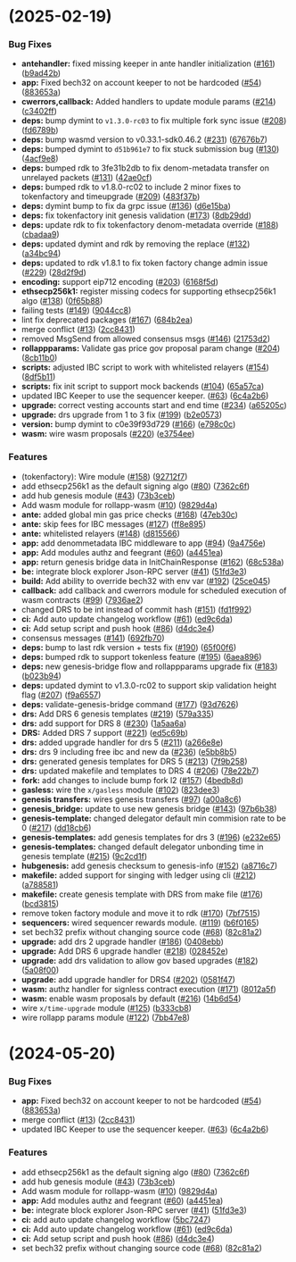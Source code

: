 #  (2025-02-19)


### Bug Fixes

* **antehandler:** fixed missing keeper in ante handler initialization ([#161](https://github.com/dymensionxyz/rollapp-wasm/issues/161)) ([b9ad42b](https://github.com/dymensionxyz/rollapp-wasm/commit/b9ad42b29fcb1901a7bf7a47986413fb7f705648))
* **app:** Fixed bech32 on account keeper to not be hardcoded  ([#54](https://github.com/dymensionxyz/rollapp-wasm/issues/54)) ([883653a](https://github.com/dymensionxyz/rollapp-wasm/commit/883653af7053450af80719e1cfd93e8309ba7a7d))
* **cwerrors,callback:** Added handlers to update module params ([#214](https://github.com/dymensionxyz/rollapp-wasm/issues/214)) ([c3402ff](https://github.com/dymensionxyz/rollapp-wasm/commit/c3402ff625ea490cb31910f320b053fb0da60396))
* **deps:** bump dymint to `v1.3.0-rc03` to fix multiple fork sync issue ([#208](https://github.com/dymensionxyz/rollapp-wasm/issues/208)) ([fd6789b](https://github.com/dymensionxyz/rollapp-wasm/commit/fd6789b0af80b9ec76a5965ce211b48e4a716468))
* **deps:** bump wasmd version to v0.33.1-sdk0.46.2 ([#231](https://github.com/dymensionxyz/rollapp-wasm/issues/231)) ([67676b7](https://github.com/dymensionxyz/rollapp-wasm/commit/67676b74c653094bab55f69d71e82ecfb1747024))
* **deps:** bumped dymint to `d51b961e7` to fix stuck submission bug ([#130](https://github.com/dymensionxyz/rollapp-wasm/issues/130)) ([4acf9e8](https://github.com/dymensionxyz/rollapp-wasm/commit/4acf9e80f1b1189a89dc1b39acb5706418a2157b))
* **deps:** bumped rdk to 3fe31b2db to fix denom-metadata transfer on unrelayed packets ([#131](https://github.com/dymensionxyz/rollapp-wasm/issues/131)) ([42ae0cf](https://github.com/dymensionxyz/rollapp-wasm/commit/42ae0cffb427defee32392663599bf1d2c34a482))
* **deps:** bumped rdk to v1.8.0-rc02 to include 2 minor fixes to tokenfactory and timeupgrade ([#209](https://github.com/dymensionxyz/rollapp-wasm/issues/209)) ([483f37b](https://github.com/dymensionxyz/rollapp-wasm/commit/483f37b864429c19f8daa2fd9277a0258567254a))
* **deps:** dymint bump to fix da grpc issue ([#136](https://github.com/dymensionxyz/rollapp-wasm/issues/136)) ([d6e15ba](https://github.com/dymensionxyz/rollapp-wasm/commit/d6e15ba4b90e6530cabf3dbd9c825b38ac0f6f2b))
* **deps:** fix tokenfactory init genesis validation  ([#173](https://github.com/dymensionxyz/rollapp-wasm/issues/173)) ([8db29dd](https://github.com/dymensionxyz/rollapp-wasm/commit/8db29dd28c77dbb1d4eb306ca7e0a5680b8f2ad7))
* **deps:** update rdk to fix tokenfactory denom-metadata override ([#188](https://github.com/dymensionxyz/rollapp-wasm/issues/188)) ([cbadaa9](https://github.com/dymensionxyz/rollapp-wasm/commit/cbadaa9ff6370e0537ff26cee3cf0b153910513b))
* **deps:** updated dymint and rdk by removing the replace ([#132](https://github.com/dymensionxyz/rollapp-wasm/issues/132)) ([a34bc94](https://github.com/dymensionxyz/rollapp-wasm/commit/a34bc942d86d658a11038c69e860c973e96a1053))
* **deps:** updated to rdk v1.8.1 to fix token factory change admin issue ([#229](https://github.com/dymensionxyz/rollapp-wasm/issues/229)) ([28d2f9d](https://github.com/dymensionxyz/rollapp-wasm/commit/28d2f9dd45ffcd8799b237cce40716517757d1e0))
* **encoding:** support eip712 encoding  ([#203](https://github.com/dymensionxyz/rollapp-wasm/issues/203)) ([6168f5d](https://github.com/dymensionxyz/rollapp-wasm/commit/6168f5d587476ceab30e99cf29df7635bdacfbce))
* **ethsecp256k1:** register missing codecs for supporting ethsecp256k1 algo ([#138](https://github.com/dymensionxyz/rollapp-wasm/issues/138)) ([0f65b88](https://github.com/dymensionxyz/rollapp-wasm/commit/0f65b88b33ed669aa47bbb7183a62eb8e4068803))
* failing tests ([#149](https://github.com/dymensionxyz/rollapp-wasm/issues/149)) ([9044cc8](https://github.com/dymensionxyz/rollapp-wasm/commit/9044cc886d9d5813c6672e2a5a53119f148f0325))
* lint fix deprecated packages ([#167](https://github.com/dymensionxyz/rollapp-wasm/issues/167)) ([684b2ea](https://github.com/dymensionxyz/rollapp-wasm/commit/684b2ea00488db7b6bb4153096114747b5f66c39))
* merge conflict ([#13](https://github.com/dymensionxyz/rollapp-wasm/issues/13)) ([2cc8431](https://github.com/dymensionxyz/rollapp-wasm/commit/2cc8431a3dc57a60efece2a485c7298c08d22ecb))
* removed MsgSend from allowed consensus msgs ([#146](https://github.com/dymensionxyz/rollapp-wasm/issues/146)) ([21753d2](https://github.com/dymensionxyz/rollapp-wasm/commit/21753d26066ec4320e892aeef577c2899a8c756d))
* **rollappparams:** Validate gas price gov proposal param change ([#204](https://github.com/dymensionxyz/rollapp-wasm/issues/204)) ([8cb11b0](https://github.com/dymensionxyz/rollapp-wasm/commit/8cb11b01b2792a52688835ab4eda21a58d8dd194))
* **scripts:** adjusted IBC script to work with whitelisted relayers ([#154](https://github.com/dymensionxyz/rollapp-wasm/issues/154)) ([8df5b11](https://github.com/dymensionxyz/rollapp-wasm/commit/8df5b11ec32421434d1a98095ea0cdc0f976591b))
* **scripts:** fix init script to support mock backends ([#104](https://github.com/dymensionxyz/rollapp-wasm/issues/104)) ([65a57ca](https://github.com/dymensionxyz/rollapp-wasm/commit/65a57ca2b00141485ce7e32ab82d6a965b9d336b))
* updated IBC Keeper to use the sequencer keeper. ([#63](https://github.com/dymensionxyz/rollapp-wasm/issues/63)) ([6c4a2b6](https://github.com/dymensionxyz/rollapp-wasm/commit/6c4a2b674527476ad08e790dfd4b41ef18f086e3))
* **upgrade:** correct vesting accounts start and end time ([#234](https://github.com/dymensionxyz/rollapp-wasm/issues/234)) ([a65205c](https://github.com/dymensionxyz/rollapp-wasm/commit/a65205cdb7907d4c36722e455349c9caab8c7bef))
* **upgrade:** drs upgrade from 1 to 3 fix  ([#199](https://github.com/dymensionxyz/rollapp-wasm/issues/199)) ([b2e0573](https://github.com/dymensionxyz/rollapp-wasm/commit/b2e0573ffff19607e51dfac681d026bf9b78a9dd))
* **version:** bump dymint to c0e39f93d729 ([#166](https://github.com/dymensionxyz/rollapp-wasm/issues/166)) ([e798c0c](https://github.com/dymensionxyz/rollapp-wasm/commit/e798c0c89591b950be24e32f4d7ebc3f44d634ba))
* **wasm:** wire wasm proposals ([#220](https://github.com/dymensionxyz/rollapp-wasm/issues/220)) ([e3754ee](https://github.com/dymensionxyz/rollapp-wasm/commit/e3754eefaa1dfecc45b9600ec79c96bcf3a7ae46))


### Features

* (tokenfactory): Wire module ([#158](https://github.com/dymensionxyz/rollapp-wasm/issues/158)) ([92712f7](https://github.com/dymensionxyz/rollapp-wasm/commit/92712f74b0d76fd1dd2f098b5a9a3de8122f45bf))
* add ethsecp256k1 as the default signing algo ([#80](https://github.com/dymensionxyz/rollapp-wasm/issues/80)) ([7362c6f](https://github.com/dymensionxyz/rollapp-wasm/commit/7362c6f89ba701d3103a5c25bbe45f01de0321f6))
* add hub genesis module ([#43](https://github.com/dymensionxyz/rollapp-wasm/issues/43)) ([73b3ceb](https://github.com/dymensionxyz/rollapp-wasm/commit/73b3cebef6c159494f0a4074ef5edb804b82bf0c))
* Add wasm module for rollapp-wasm ([#10](https://github.com/dymensionxyz/rollapp-wasm/issues/10)) ([9829d4a](https://github.com/dymensionxyz/rollapp-wasm/commit/9829d4a10b9f7928c98151b7295b20f0d54a8ad0))
* **ante:** added global min gas price checks ([#168](https://github.com/dymensionxyz/rollapp-wasm/issues/168)) ([47eb30c](https://github.com/dymensionxyz/rollapp-wasm/commit/47eb30c8cb8fdf1fe3c7819b38f82614072a4526))
* **ante:** skip fees for IBC messages  ([#127](https://github.com/dymensionxyz/rollapp-wasm/issues/127)) ([ff8e895](https://github.com/dymensionxyz/rollapp-wasm/commit/ff8e895578215eb62acb6582bfe0a0b8902326f6))
* **ante:** whitelisted relayers ([#148](https://github.com/dymensionxyz/rollapp-wasm/issues/148)) ([d815566](https://github.com/dymensionxyz/rollapp-wasm/commit/d81556668196e2c9ac133d9c8f32298e19c14afe))
* **app:** add denommetadata IBC middleware to app ([#94](https://github.com/dymensionxyz/rollapp-wasm/issues/94)) ([9a4756e](https://github.com/dymensionxyz/rollapp-wasm/commit/9a4756e0cd12bd2faa43531377ff51c15f5ce58f))
* **app:** Add modules authz and feegrant ([#60](https://github.com/dymensionxyz/rollapp-wasm/issues/60)) ([a4451ea](https://github.com/dymensionxyz/rollapp-wasm/commit/a4451eaebd11eb49c89a40c239f6dd8593f201d1))
* **app:** return genesis bridge data in InitChainResponse ([#162](https://github.com/dymensionxyz/rollapp-wasm/issues/162)) ([68c538a](https://github.com/dymensionxyz/rollapp-wasm/commit/68c538afed46cbde7e5cc10b981298d3c29173d9))
* **be:** integrate block explorer Json-RPC server ([#41](https://github.com/dymensionxyz/rollapp-wasm/issues/41)) ([51fd3e3](https://github.com/dymensionxyz/rollapp-wasm/commit/51fd3e36a0404d68325c64f79f65a15afc3be82a))
* **build:** Add ability to override bech32 with env var ([#192](https://github.com/dymensionxyz/rollapp-wasm/issues/192)) ([25ce045](https://github.com/dymensionxyz/rollapp-wasm/commit/25ce0453d1b2ee3429c9d108cadc2e7a5850e25e))
* **callback:** add callback and cwerrors module for scheduled execution of wasm contracts ([#99](https://github.com/dymensionxyz/rollapp-wasm/issues/99)) ([7936ae2](https://github.com/dymensionxyz/rollapp-wasm/commit/7936ae2bfc57ac138989ae39eb968d3b07916bf1))
* changed DRS to be int instead of commit hash ([#151](https://github.com/dymensionxyz/rollapp-wasm/issues/151)) ([fd1f992](https://github.com/dymensionxyz/rollapp-wasm/commit/fd1f992eadd01db79ec17cc511e753eb57b89ca6))
* **ci:** Add auto update changelog workflow ([#61](https://github.com/dymensionxyz/rollapp-wasm/issues/61)) ([ed9c6da](https://github.com/dymensionxyz/rollapp-wasm/commit/ed9c6da98f33a9842ae83007b46bc074f67d2152))
* **ci:** Add setup script and push hook ([#86](https://github.com/dymensionxyz/rollapp-wasm/issues/86)) ([d4dc3e4](https://github.com/dymensionxyz/rollapp-wasm/commit/d4dc3e4d73a72ab0e99cefc79c82eb0dcd79b187))
* consensus messages ([#141](https://github.com/dymensionxyz/rollapp-wasm/issues/141)) ([692fb70](https://github.com/dymensionxyz/rollapp-wasm/commit/692fb7096d6a7cb73ace726d1cddb5c276f02de5))
* **deps:** bump to last rdk version + tests fix ([#190](https://github.com/dymensionxyz/rollapp-wasm/issues/190)) ([65f00f6](https://github.com/dymensionxyz/rollapp-wasm/commit/65f00f6307fa316f4b200d9fff6b2f575bdba232))
* **deps:** bumped rdk to support tokenless feature ([#195](https://github.com/dymensionxyz/rollapp-wasm/issues/195)) ([6aea896](https://github.com/dymensionxyz/rollapp-wasm/commit/6aea896ca88789e3bc16afae80b5379e466836e9))
* **deps:** new genesis-bridge flow and rollappparams upgrade fix ([#183](https://github.com/dymensionxyz/rollapp-wasm/issues/183)) ([b023b94](https://github.com/dymensionxyz/rollapp-wasm/commit/b023b94c150ae10caefef9cc08667af7844de535))
* **deps:** updated dymint to v1.3.0-rc02 to support skip validation height flag ([#207](https://github.com/dymensionxyz/rollapp-wasm/issues/207)) ([f9a6557](https://github.com/dymensionxyz/rollapp-wasm/commit/f9a65573653d90352b74c48319e685ce93746fdf))
* **deps:** validate-genesis-bridge command ([#177](https://github.com/dymensionxyz/rollapp-wasm/issues/177)) ([93d7626](https://github.com/dymensionxyz/rollapp-wasm/commit/93d7626b84437ce97b7233f6269319edea60d9a9))
* **drs:** Add DRS 6 genesis templates ([#219](https://github.com/dymensionxyz/rollapp-wasm/issues/219)) ([579a335](https://github.com/dymensionxyz/rollapp-wasm/commit/579a335f67e0733361b807d6665ae38c9d27737a))
* **drs:** add support for DRS 8 ([#230](https://github.com/dymensionxyz/rollapp-wasm/issues/230)) ([1a5aa6a](https://github.com/dymensionxyz/rollapp-wasm/commit/1a5aa6aa919fed1f4119129f38f28e8cba28d067))
* **DRS:** Added DRS 7 support ([#221](https://github.com/dymensionxyz/rollapp-wasm/issues/221)) ([ed5c69b](https://github.com/dymensionxyz/rollapp-wasm/commit/ed5c69b827f82c446906032075b9c7c56bacd96e))
* **drs:** added upgrade handler for drs 5 ([#211](https://github.com/dymensionxyz/rollapp-wasm/issues/211)) ([a266e8e](https://github.com/dymensionxyz/rollapp-wasm/commit/a266e8e9413d63a5102a28e51b253b708d8f1a42))
* **drs:** drs 9 including free ibc and new da ([#236](https://github.com/dymensionxyz/rollapp-wasm/issues/236)) ([e5bb8b5](https://github.com/dymensionxyz/rollapp-wasm/commit/e5bb8b5a6a9ec589d634c8fb7260ab24b7aed1a5))
* **drs:** generated genesis templates for DRS 5 ([#213](https://github.com/dymensionxyz/rollapp-wasm/issues/213)) ([7f9b258](https://github.com/dymensionxyz/rollapp-wasm/commit/7f9b258db3dcc2917cd6ec57f8ce265f6c4a509f))
* **drs:** updated makefile and templates to DRS 4 ([#206](https://github.com/dymensionxyz/rollapp-wasm/issues/206)) ([78e22b7](https://github.com/dymensionxyz/rollapp-wasm/commit/78e22b79b52d382d80fc1997035dea9526a3947f))
* **fork:** add changes to include bump fork l2 ([#157](https://github.com/dymensionxyz/rollapp-wasm/issues/157)) ([4bedb8d](https://github.com/dymensionxyz/rollapp-wasm/commit/4bedb8ddecac5015803f4128cf23390f9c624191))
* **gasless:** wire the `x/gasless` module ([#102](https://github.com/dymensionxyz/rollapp-wasm/issues/102)) ([823dee3](https://github.com/dymensionxyz/rollapp-wasm/commit/823dee3cf52f205ccff47aa94e5669aa13c2ff9c))
* **genesis transfers:** wires genesis transfers ([#97](https://github.com/dymensionxyz/rollapp-wasm/issues/97)) ([a00a8c6](https://github.com/dymensionxyz/rollapp-wasm/commit/a00a8c6d96668bf917c2ca7a0597b1b62ad7a3a7))
* **genesis_bridge:** update to use new genesis bridge ([#143](https://github.com/dymensionxyz/rollapp-wasm/issues/143)) ([97b6b38](https://github.com/dymensionxyz/rollapp-wasm/commit/97b6b38240b2b234ed2fda9137f5c1d8001199b1))
* **genesis-template:** changed delegator default min commision rate to be 0 ([#217](https://github.com/dymensionxyz/rollapp-wasm/issues/217)) ([dd18cb6](https://github.com/dymensionxyz/rollapp-wasm/commit/dd18cb6c84ad33db565d82bec10c3b65e807de59))
* **genesis-templates:** add genesis templates for drs 3 ([#196](https://github.com/dymensionxyz/rollapp-wasm/issues/196)) ([e232e65](https://github.com/dymensionxyz/rollapp-wasm/commit/e232e65e4fd5441169dd5dc9efc8e6580dd2aed2))
* **genesis-templates:** changed default delegator unbonding time in genesis template ([#215](https://github.com/dymensionxyz/rollapp-wasm/issues/215)) ([9c2cd1f](https://github.com/dymensionxyz/rollapp-wasm/commit/9c2cd1f733dae4484a2c496e0f839f2c9755944d))
* **hubgenesis:** add genesis checksum to genesis-info ([#152](https://github.com/dymensionxyz/rollapp-wasm/issues/152)) ([a8716c7](https://github.com/dymensionxyz/rollapp-wasm/commit/a8716c7549776b8d314340c67ddabe94549287bb))
* **makefile:** added support for singing with ledger using cli ([#212](https://github.com/dymensionxyz/rollapp-wasm/issues/212)) ([a788581](https://github.com/dymensionxyz/rollapp-wasm/commit/a788581a09c50ca417892ba54734fe36b9ada10f))
* **makefile:** create genesis template with DRS from make file ([#176](https://github.com/dymensionxyz/rollapp-wasm/issues/176)) ([bcd3815](https://github.com/dymensionxyz/rollapp-wasm/commit/bcd38157b1466b2d8ba0abb1bfdaff3e0aa8f330))
* remove token factory module and move it to rdk ([#170](https://github.com/dymensionxyz/rollapp-wasm/issues/170)) ([7bf7515](https://github.com/dymensionxyz/rollapp-wasm/commit/7bf75158170cfb4732386c7349a36dc3704b017b))
* **sequencers:** wired sequencer rewards module. ([#119](https://github.com/dymensionxyz/rollapp-wasm/issues/119)) ([b6f0165](https://github.com/dymensionxyz/rollapp-wasm/commit/b6f01657c38dc47233515ac4f100213afce25028))
* set bech32 prefix without changing source code ([#68](https://github.com/dymensionxyz/rollapp-wasm/issues/68)) ([82c81a2](https://github.com/dymensionxyz/rollapp-wasm/commit/82c81a2e521669e2f0f48f34c9c8d56ed46d4196))
* **upgrade:** add drs 2 upgrade handler ([#186](https://github.com/dymensionxyz/rollapp-wasm/issues/186)) ([0408ebb](https://github.com/dymensionxyz/rollapp-wasm/commit/0408ebb448bcd5e4273246ae734bb753beb198cb))
* **upgrade:** Add DRS 6 upgrade handler ([#218](https://github.com/dymensionxyz/rollapp-wasm/issues/218)) ([028452e](https://github.com/dymensionxyz/rollapp-wasm/commit/028452e6221fb34e689ef0023f458345b4674f11))
* **upgrade:** add drs validation to allow gov based upgrades ([#182](https://github.com/dymensionxyz/rollapp-wasm/issues/182)) ([5a08f00](https://github.com/dymensionxyz/rollapp-wasm/commit/5a08f0094ce01669efe90f823818a3c0685330a9))
* **upgrade:** add upgrade handler for DRS4 ([#202](https://github.com/dymensionxyz/rollapp-wasm/issues/202)) ([0581f47](https://github.com/dymensionxyz/rollapp-wasm/commit/0581f476e1c207c6983d5acfc6d7c7584f1a1495))
* **wasm:** authz handler for signless contract execution ([#171](https://github.com/dymensionxyz/rollapp-wasm/issues/171)) ([8012a5f](https://github.com/dymensionxyz/rollapp-wasm/commit/8012a5fa66fc049e79207263a8d33218d02e1060))
* **wasm:** enable wasm proposals by default ([#216](https://github.com/dymensionxyz/rollapp-wasm/issues/216)) ([14b6d54](https://github.com/dymensionxyz/rollapp-wasm/commit/14b6d54cb950ee0d6efa7135d6d932ec9c510d42))
* wire `x/time-upgrade` module ([#125](https://github.com/dymensionxyz/rollapp-wasm/issues/125)) ([b333cb8](https://github.com/dymensionxyz/rollapp-wasm/commit/b333cb8a57d65e3524a5117e355bbb03aa4f1838))
* wire rollapp params module  ([#122](https://github.com/dymensionxyz/rollapp-wasm/issues/122)) ([7bb47e8](https://github.com/dymensionxyz/rollapp-wasm/commit/7bb47e8c23351d13ab91d6292d71e2c1bc1ae590))



#  (2024-05-20)


### Bug Fixes

* **app:** Fixed bech32 on account keeper to not be hardcoded  ([#54](https://github.com/dymensionxyz/rollapp-wasm/issues/54)) ([883653a](https://github.com/dymensionxyz/rollapp-wasm/commit/883653af7053450af80719e1cfd93e8309ba7a7d))
* merge conflict ([#13](https://github.com/dymensionxyz/rollapp-wasm/issues/13)) ([2cc8431](https://github.com/dymensionxyz/rollapp-wasm/commit/2cc8431a3dc57a60efece2a485c7298c08d22ecb))
* updated IBC Keeper to use the sequencer keeper. ([#63](https://github.com/dymensionxyz/rollapp-wasm/issues/63)) ([6c4a2b6](https://github.com/dymensionxyz/rollapp-wasm/commit/6c4a2b674527476ad08e790dfd4b41ef18f086e3))


### Features

* add ethsecp256k1 as the default signing algo ([#80](https://github.com/dymensionxyz/rollapp-wasm/issues/80)) ([7362c6f](https://github.com/dymensionxyz/rollapp-wasm/commit/7362c6f89ba701d3103a5c25bbe45f01de0321f6))
* add hub genesis module ([#43](https://github.com/dymensionxyz/rollapp-wasm/issues/43)) ([73b3ceb](https://github.com/dymensionxyz/rollapp-wasm/commit/73b3cebef6c159494f0a4074ef5edb804b82bf0c))
* Add wasm module for rollapp-wasm ([#10](https://github.com/dymensionxyz/rollapp-wasm/issues/10)) ([9829d4a](https://github.com/dymensionxyz/rollapp-wasm/commit/9829d4a10b9f7928c98151b7295b20f0d54a8ad0))
* **app:** Add modules authz and feegrant ([#60](https://github.com/dymensionxyz/rollapp-wasm/issues/60)) ([a4451ea](https://github.com/dymensionxyz/rollapp-wasm/commit/a4451eaebd11eb49c89a40c239f6dd8593f201d1))
* **be:** integrate block explorer Json-RPC server ([#41](https://github.com/dymensionxyz/rollapp-wasm/issues/41)) ([51fd3e3](https://github.com/dymensionxyz/rollapp-wasm/commit/51fd3e36a0404d68325c64f79f65a15afc3be82a))
* **ci:** add auto update changelog workflow ([5bc7247](https://github.com/dymensionxyz/rollapp-wasm/commit/5bc7247f4ecd073f9410024a7ce0944c126b1aaa))
* **ci:** Add auto update changelog workflow ([#61](https://github.com/dymensionxyz/rollapp-wasm/issues/61)) ([ed9c6da](https://github.com/dymensionxyz/rollapp-wasm/commit/ed9c6da98f33a9842ae83007b46bc074f67d2152))
* **ci:** Add setup script and push hook ([#86](https://github.com/dymensionxyz/rollapp-wasm/issues/86)) ([d4dc3e4](https://github.com/dymensionxyz/rollapp-wasm/commit/d4dc3e4d73a72ab0e99cefc79c82eb0dcd79b187))
* set bech32 prefix without changing source code ([#68](https://github.com/dymensionxyz/rollapp-wasm/issues/68)) ([82c81a2](https://github.com/dymensionxyz/rollapp-wasm/commit/82c81a2e521669e2f0f48f34c9c8d56ed46d4196))



